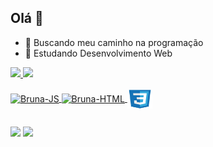 ## Olá 🤗

- 💙 Buscando meu caminho na programação
- 🌱 Estudando Desenvolvimento Web

 <div>
  <a href="https://github.com/brunaeleodoro">
  <img height="180em" src="https://github-readme-stats.vercel.app/api?username=brunaeleodoro&show_icons=true&theme=tokyonight&include_all_commits=true&count_private=true"/>
  <img height="180em" src="https://github-readme-stats.vercel.app/api/top-langs/?username=brunaeleodoro&layout=compact&langs_count=7&theme=tokyonight"/>
</div>
 <div style="display: inline_block"><br>
  <img align="center" alt="Bruna-JS" height="30" width="40" src="https://cdn.jsdelivr.net/gh/devicons/devicon/icons/javascript/javascript-original.svg">
  <img align="center" alt="Bruna-HTML" height="30" width="40" src="https://cdn.jsdelivr.net/gh/devicons/devicon/icons/html5/html5-original.svg">
  <img align="center" alt="Bruna-CSS" height="30" width="40" src="https://raw.githubusercontent.com/devicons/devicon/master/icons/css3/css3-original.svg">
   
 ##

 <div>
   <a href="https://www.linkedin.com/in/eleodorobruna/" target="_blank"><img src="https://img.shields.io/badge/-LinkedIn-%230077B5?style=for-the-badge&logo=linkedin&logoColor=white" target="_blank"></a> 
  <a href = "mailto:brunaecesario@gmail.com"><img src="https://img.shields.io/badge/Gmail-D14836?style=for-the-badge&logo=gmail&logoColor=white" target="_blank"></a>
 </div>
